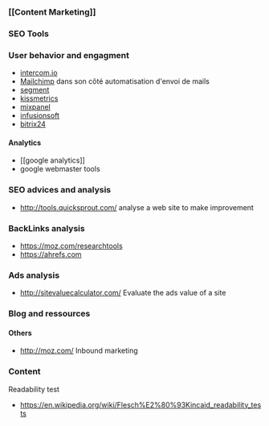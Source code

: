 ### [[Content Marketing]] 

### SEO Tools

### User behavior and engagment

* [intercom.io](https://www.intercom.io/)
* [Mailchimp](http://mailchimp.com/features/automation/)  dans son côté automatisation d'envoi de mails
* [segment](https://segment.com/)
* [kissmetrics](https://www.kissmetrics.com/)
* [mixpanel](https://mixpanel.com)
* [infusionsoft](http://www.infusionsoft.com/)
* [bitrix24](http://www.bitrix24.com/)

#### Analytics
* [[google analytics]]
* google webmaster tools

### SEO advices and analysis
* http://tools.quicksprout.com/ analyse a web site to make improvement

### BackLinks analysis 
* https://moz.com/researchtools
* https://ahrefs.com 

### Ads analysis
* http://sitevaluecalculator.com/ Evaluate the ads value of a site

### Blog and ressources

#### Others
* http://moz.com/ Inbound marketing

### Content 

Readability test
* https://en.wikipedia.org/wiki/Flesch%E2%80%93Kincaid_readability_tests